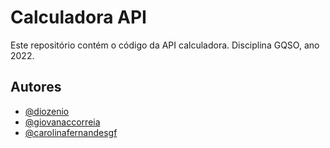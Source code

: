 
# Calculadora API

Este repositório contém o código da API calculadora. 
Disciplina GQSO, ano 2022.


## Autores

- [@diozenio](https://www.github.com/diozenio)
- [@giovanaccorreia](https://www.github.com/giovanaccorreia)
- [@carolinafernandesgf](https://www.github.com/carolinafernandesgf)


